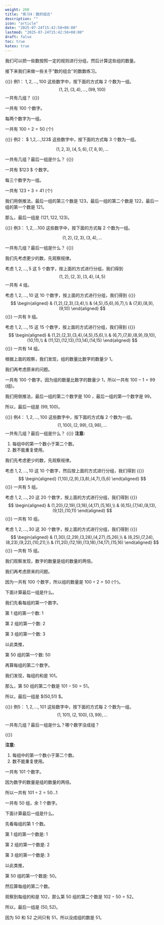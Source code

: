 ```yaml
---
weight: 260
title: "练习4：数的组合"
description: ""
icon: "article"
date: "2025-07-24T15:42:58+08:00"
lastmod: "2025-07-24T15:42:58+08:00"
draft: false
toc: true
katex: true
---
```


我们可以把一些数按照一定的规则进行分组，然后计算这些组的数量。

接下来我们来做一些关于“数的组合’’的数数练习。

{{<alert context="primary">}}
例1： $1,2,...,100$ 这些数字中，按下面的方式每  $2$ 个数为一组。
$$
(1,2),(3,4),...,(99,100)
$$
一共有几组？
{{</alert>}}

一共有 $100$ 个数字。

每两个数字为一组。

一共有 $100 \div 2=50$ (个)

{{<alert context="primary">}}
例2：  $ 1,2,...,123$   这些数字中，按下面的方式每 $3$ 个数为一组。

$$
(1,2,3),(4,5,6),(7,8,9),...
$$

一共有几组？最后一组是什么？
{{</alert>}}

一共有 $123 $ 个数字。

每三个数字为一组。

一共有 $123 \div 3 =41$ (个)

我们用倒推法，最后一组的第三个数是 $123$，最后一组的第二个数是 $122$，最后一组的第一个数是 $121$。

那么，最后一组是 $(121,122,123)$。

{{<alert context="primary">}}
例3： $1,2,...100$   这些数字中，按下面的方式每 $2$ 个数为一组。

$$
(1,2),(2,3),(3,4),...
$$

一共有几组？最后一组是什么？
{{</alert>}}

我们先考虑更少的数，先观察规律。

考虑 $1,2,...,5$ 这 $5$ 个数字，按上面的方式进行分组，我们得到
$$
(1,2),(2,3),(3,4),(4,5)
$$
一共有 $4$ 组。

考虑 $1,2,...,10$ 这 $10$ 个数字，按上面的方式进行分组，我们得到
{{<katex>}}
$$
\begin{aligned}
& (1,2),(2,3),(3,4),\\
& (4,5),(5,6),(6,7),\\
& (7,8),(8,9),(9,10)
\end{aligned}
$$
{{</katex>}}
一共有 $9$ 组。

考虑 $1,2,...,15$ 这 $15$ 个数字，按上面的方式进行分组，我们得到
{{<katex>}}
$$
\begin{aligned}
& (1,2),(2,3),(3,4),(4,5),(5,6),\\
& (6,7),(7,8),(8,9),(9,10),(10,11),\\
& (11,12),(12,13),(13,14),(14,15)
\end{aligned}
$$
{{</katex>}}
一共有 $14$ 组。

根据上面的观察，我们发现，组的数量比数字的数量少 $1$。

我们再考虑原来的问题。

一共有 $100$ 个数字。因为组的数量比数字的数量少 $1$，所以一共有 $100-1=99$ (组)。

我们用倒推法，最后一组的第二个数字是 $100$ ，最后一组的第一个数字是 $99$。

所以，最后一组是 $(99,100)$。

{{<alert context="primary">}}
例4： $1,2,...,100$ 这些数字中，按下面的方式每  $2$ 个数为一组。
$$
(1,100),(2,99),(3,98),...
$$
一共有几组？最后一组是什么？
{{</alert>}}
**注意:**
1. 每组中的第一个数小于第二个数。
2. 数不能重复使用。

我们先考虑更少的数，先观察规律。

考虑 $1, 2, ..., 10$ 这 $10$ 个数字，然后按上面的方式进行分组，我们得到
{{<katex>}}
$$
\begin{aligned}
(1,10),(2,9),(3,8),(4,7),(5,6)
\end{aligned}
$$
{{</katex>}}
一共有 $5$ 组。

考虑 $1, 2, ..., 20$ 这 $20$ 个数字，按上面的方式进行分组，我们得到
{{<katex>}}
$$
\begin{aligned}
& (1,20),(2,19),(3,18),(4,17),(5,16),\\
& (6,15),(7,14),(8,13),(9,12),(10,11)
\end{aligned}
$$
{{</katex>}}
一共有 $10$ 组。

考虑 $1, 2, ..., 30$ 这 $30$ 个数字，按上面的方式进行分组，我们得到
{{<katex>}}
$$
\begin{aligned}
& (1,30),(2,29),(3,28),(4,27),(5,26),\\
& (6,25),(7,24),(8,23),(9,22),(10,21),\\
& (11,20),(12,19),(13,18),(14,17),(15,16)
\end{aligned}
$$
{{</katex>}}
一共有 $15$ 组。

我们观察发现，数字的数量是组的数量的两倍。

我们再考虑原来的问题。

因为一共有 $100$ 个数字，所以组的数量是 $100 \div 2=50$ (个)。

下面计算最后一组是什么。

我们先看每组的第一个数字。

第 $1$ 组的第一个数: $1$

第 $2$ 组的第一个数: $2$

第 $3$ 组的第一个数: $3$

以此类推，

第 $50$ 组的第一个数: $50$

再算每组的第二个数字。

我们发现，每组的和是 $101$。

那么，第 $50$ 组的第二个数是 $101-50=51$。

所以，最后一组是  $(50,51) $。

{{<alert context="primary">}}
例5： $1,2,...,101$  这些数字中，按下面的方式每 $2$ 个数为一组。
$$
(1,101),(2,100),(3,99),...
$$

一共有几组？最后一组是什么？哪个数字没成组？

{{</alert>}}


**注意:**
1. 每组中的第一个数小于第二个数。
2. 数不能重复使用。

一共有 $101$ 个数字。

因为数字的数量是组的数量的两倍。

所以一共有 $101 \div 2 =50...1$ 

一共有 $50$ 组，余 $1$ 个数字。

下面计算最后一组是什么。

先看每组的第 $1$ 个数。

第 $1$ 组的第一个数是: $1$

第 $2$ 组的第一个数是: $2$

第 $3$ 组的第一个数是: $3$

以此类推，

第 $50$ 组的第一个数是: $50$。

然后算每组的第二个数。

观察到每组的和是 $102$，那么第 $50$ 组的第二个数是 $102-50=52$。

所以，最后一组是 $(50,52)$。

因为 $50$ 和 $52$ 之间只有 $51$，所以没成组的数是 $51$。